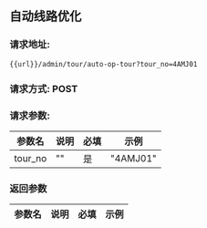 ## 自动线路优化
### 请求地址:
```
{{url}}/admin/tour/auto-op-tour?tour_no=4AMJ01
```
### 请求方式: POST  
### 请求参数:  

|参数名|说明|必填|示例|  
 |---|---|---|---|  
|tour_no|""|是|"4AMJ01"|  
### 返回参数  

|参数名|说明|必填|示例|  
 |---|---|---|---|  
